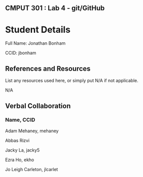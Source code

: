 ## CMPUT 301 : Lab 4 - git/GitHub
# Student Details
Full Name: Jonathan Bonham

CCID: jbonham
## References and Resources
List any resources used here, or simply put N/A if not applicable.

N/A

## Verbal Collaboration
### Name, CCID
Adam Mehaney, mehaney

Abbas Rizvi

Jacky La, jacky5

Ezra Ho, ekho

Jo Leigh Carleton, jlcarlet
